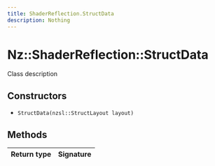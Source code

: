 ```yaml
---
title: ShaderReflection.StructData
description: Nothing
---
```


# Nz::ShaderReflection::StructData

Class description

## Constructors

- `StructData(nzsl::StructLayout layout)`

## Methods

| Return type | Signature |
| ----------- | --------- |
